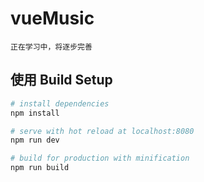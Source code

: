 # vueMusic

```
正在学习中，将逐步完善

```

## 使用 Build Setup

``` bash
# install dependencies
npm install

# serve with hot reload at localhost:8080
npm run dev

# build for production with minification
npm run build

```
